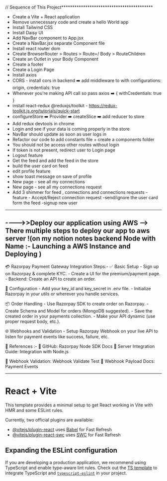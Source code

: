 // Sequence of This Project******************************************
- Create a Vite + React application  
- Remove unnecessary code and create a hello World app  
- Install Tailwind CSS  
- Install Daisy UI  
- Add NavBar component to App.jsx  
- Create a NavBar.jsx separate Component file  
- Install react router dom  
- Create BrowserRouter > Routes > Route=/ Body > RouteChildren  
- Create an Outlet in your Body Component  
- Create a footer  
- Create a Login Page  
- Install axios  
- CORS - install cors in backend ➡️ add middleware to with configurations: origin, credentials:  true  
- Whenever you're making API call so pass axios ➡️ { withCredentials: true }  
- install react-redux @reduxjs/toolkit - https://redux-toolkit.js.org/tutorials/quick-start  
- configureStore ➡️ Provider ➡️ createSlice ➡️ add reducer to store  
- Add redux devtools in chrome  
- Login and see if your data is coming properly in the store  
- NavBar should update as soon as user logs in  
- Refactor our code to add constants file + create a components folder  
- You should not be access other routes without login  
- If token is not present, redirect user to Login page  
- Logout feature
- Get the feed and add the feed in the store
- build the user card on feed
- edit profile feature
- show toast message on save of profile
- New page - see all my connections
- New page - see all my connections request
- Add 3 shimmer for feed , connections and connections requests 
-feature - Accept/Reject connection request
-send/ignore the user card form the feed
-signup new user 
------------------------
---->>Deploy our application using AWS
--> There multiple steps to deploy our app to aws server !(on my notion notes backend Node with Name :- Launching a AWS Instance and Deploying )
------------------------
💳 Razorpay Payment Gateway Integration Steps:-
✅ Basic Setup
    - Sign up on Razorpay & complete KYC.
    - Create a UI for the premium/payment page.
    - Backend: Create an API to create an order.

🔐 Configuration
    - Add your key_id and key_secret in .env file.
    - Initialize Razorpay in your utils or wherever you handle services.

📦 Order Handling
    - Use Razorpay SDK to create order on Razorpay.
    - Create Schema and Model for orders (MongoDB suggested).
    - Save the created order in your payments collection.
    - Make your API dynamic (use proper request body, etc.).

🌐 Webhooks and Validation
    - Setup Razorpay Webhook on your live API to listen for payment events like success, failure, etc.

🔗 References :- 
📘 GitHub: Razorpay Node SDK Docs
📘 Server Integration Guide: Integration with Node.js

🔧 Webhook Validation: Webhook Validate Test
📘 Webhook Payload Docs: Payment Events

----------------------------------






















# React + Vite

This template provides a minimal setup to get React working in Vite with HMR and some ESLint rules.

Currently, two official plugins are available:

- [@vitejs/plugin-react](https://github.com/vitejs/vite-plugin-react/blob/main/packages/plugin-react/README.md) uses [Babel](https://babeljs.io/) for Fast Refresh
- [@vitejs/plugin-react-swc](https://github.com/vitejs/vite-plugin-react-swc) uses [SWC](https://swc.rs/) for Fast Refresh

## Expanding the ESLint configuration

If you are developing a production application, we recommend using TypeScript and enable type-aware lint rules. Check out the [TS template](https://github.com/vitejs/vite/tree/main/packages/create-vite/template-react-ts) to integrate TypeScript and [`typescript-eslint`](https://typescript-eslint.io) in your project.
